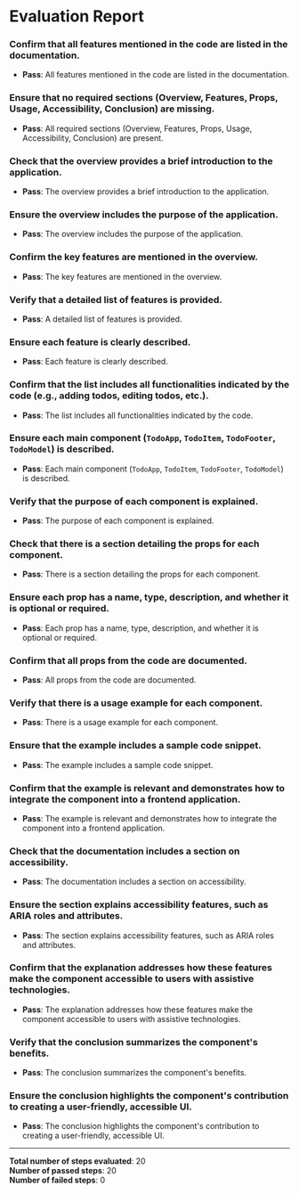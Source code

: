 # Evaluation Report

### Confirm that all features mentioned in the code are listed in the documentation.
- **Pass**: All features mentioned in the code are listed in the documentation.

### Ensure that no required sections (Overview, Features, Props, Usage, Accessibility, Conclusion) are missing.
- **Pass**: All required sections (Overview, Features, Props, Usage, Accessibility, Conclusion) are present.

### Check that the overview provides a brief introduction to the application.
- **Pass**: The overview provides a brief introduction to the application.

### Ensure the overview includes the purpose of the application.
- **Pass**: The overview includes the purpose of the application.

### Confirm the key features are mentioned in the overview.
- **Pass**: The key features are mentioned in the overview.

### Verify that a detailed list of features is provided.
- **Pass**: A detailed list of features is provided.

### Ensure each feature is clearly described.
- **Pass**: Each feature is clearly described.

### Confirm that the list includes all functionalities indicated by the code (e.g., adding todos, editing todos, etc.).
- **Pass**: The list includes all functionalities indicated by the code.

### Ensure each main component (`TodoApp`, `TodoItem`, `TodoFooter`, `TodoModel`) is described.
- **Pass**: Each main component (`TodoApp`, `TodoItem`, `TodoFooter`, `TodoModel`) is described.

### Verify that the purpose of each component is explained.
- **Pass**: The purpose of each component is explained.

### Check that there is a section detailing the props for each component.
- **Pass**: There is a section detailing the props for each component.

### Ensure each prop has a name, type, description, and whether it is optional or required.
- **Pass**: Each prop has a name, type, description, and whether it is optional or required.

### Confirm that all props from the code are documented.
- **Pass**: All props from the code are documented.

### Verify that there is a usage example for each component.
- **Pass**: There is a usage example for each component.

### Ensure that the example includes a sample code snippet.
- **Pass**: The example includes a sample code snippet.

### Confirm that the example is relevant and demonstrates how to integrate the component into a frontend application.
- **Pass**: The example is relevant and demonstrates how to integrate the component into a frontend application.

### Check that the documentation includes a section on accessibility.
- **Pass**: The documentation includes a section on accessibility.

### Ensure the section explains accessibility features, such as ARIA roles and attributes.
- **Pass**: The section explains accessibility features, such as ARIA roles and attributes.

### Confirm that the explanation addresses how these features make the component accessible to users with assistive technologies.
- **Pass**: The explanation addresses how these features make the component accessible to users with assistive technologies.

### Verify that the conclusion summarizes the component's benefits.
- **Pass**: The conclusion summarizes the component's benefits.

### Ensure the conclusion highlights the component's contribution to creating a user-friendly, accessible UI.
- **Pass**: The conclusion highlights the component's contribution to creating a user-friendly, accessible UI.

---

**Total number of steps evaluated**: 20  
**Number of passed steps**: 20  
**Number of failed steps**: 0